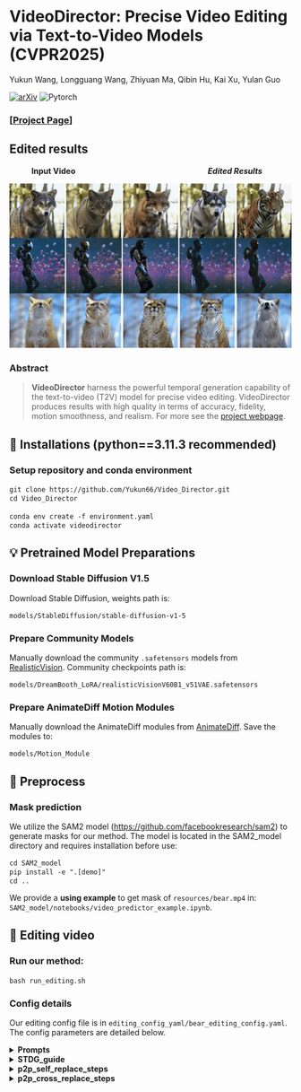 # VideoDirector: Precise Video Editing via Text-to-Video Models (CVPR2025)
Yukun Wang, 
Longguang Wang, 
Zhiyuan Ma, 
Qibin Hu, 
Kai Xu, 
Yulan Guo


[![arXiv](https://img.shields.io/badge/arXiv-VideoDirector-b31b1b.svg)](https://arxiv.org/abs/2411.17592) ![Pytorch](https://img.shields.io/badge/PyTorch->=2.0.0-Red?logo=pytorch)


### [<a href="https://yukun66.github.io/VideoDirector/" target="_blank">Project Page</a>]

## Edited results
&nbsp; &nbsp; &nbsp; &nbsp; &nbsp; **Input Video** &nbsp; &nbsp; &nbsp; &nbsp; &nbsp; &nbsp; &nbsp; &nbsp; &nbsp; &nbsp; &nbsp; &nbsp; &nbsp; &nbsp; &nbsp; &nbsp; &nbsp; &nbsp; &nbsp; &nbsp; &nbsp; &nbsp; &nbsp; &nbsp; &nbsp; &nbsp; &nbsp; &nbsp;&nbsp;&nbsp;&nbsp;  ***Edited Results***
<td><img src="__assets__/output.gif"></td>


### Abstract
[//]: # (### Abstract)
>**VideoDirector** harness the powerful temporal generation capability of the text-to-video (T2V) model for precise video editing. VideoDirector produces results with high quality in terms of accuracy, fidelity, motion smoothness, and realism. For more see the [project webpage](https://yukun66.github.io/VideoDirector/).



## 🔧 Installations (python==3.11.3 recommended)

### Setup repository and conda environment

```
git clone https://github.com/Yukun66/Video_Director.git 
cd Video_Director

conda env create -f environment.yaml
conda activate videodirector
```

## 💡 Pretrained Model Preparations

### Download Stable Diffusion V1.5

Download Stable Diffusion, weights path is:
 ```
 models/StableDiffusion/stable-diffusion-v1-5
 ```

### Prepare Community Models

Manually download the community `.safetensors` models from [RealisticVision](https://civitai.com/models/4201?modelVersionId=130072).
Community checkpoints path is:
```
models/DreamBooth_LoRA/realisticVisionV60B1_v51VAE.safetensors
```

### Prepare AnimateDiff Motion Modules

Manually download the AnimateDiff modules from [AnimateDiff](https://github.com/guoyww/AnimateDiff). Save the modules to: 
```
models/Motion_Module
```
## 📌 Preprocess
### Mask prediction
We utilize the SAM2 model (https://github.com/facebookresearch/sam2) to generate masks for our method. The model is located in the SAM2_model directory and requires installation before use:


```
cd SAM2_model
pip install -e ".[demo]"
cd ..
```
We provide a **using example** to get mask of `resources/bear.mp4` in: `SAM2_model/notebooks/video_predictor_example.ipynb`.

## 🚗 Editing video
### Run our method:
```
bash run_editing.sh
```
### Config details
Our editing config file is in `editing_config_yaml/bear_editing_config.yaml`.
The config parameters are detailed below. 

<details>
  <summary> <b>Prompts</b></summary>

- **inversion_prompt**: original video description prompt. Example:
```
 "A brown bear, walking on rocky terrain, next to a stone wall."
```
- **new_prompt**: target video description prompt. Example:
```
"A tiger, walking on rocky terrain, next to a stone wall."
```
- **p2p_eq_params_words**: the new inserted words in new prompt. Example:
```
- tiger
```

</details>

<details>
  <summary> <b>STDG_guide</b></summary>

- Coefficient of STDG guidance. Example:
```
-STDG_guide:
 0.5
 0.5
 0.0
 0.5
```
</details>

<details>
  <summary> <b>p2p_self_replace_steps</b></summary>

- $\tau_s$ in paper Sec 3.3. Example:
```
p2p_self_replace_steps: 0.4
```
</details>

<details>
  <summary> <b>p2p_cross_replace_steps</b></summary>

- $\tau_c$ in paper Sec 3.3. Example:
```
p2p_cross_replace_steps: 0.8
```
</details>
